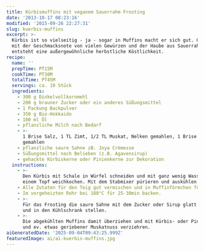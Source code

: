 ```yaml
---
title: Kürbismuffins mit veganem Sauerrahm Frosting
date: '2013-10-17 08:23:16'
modified: '2015-09-26 22:27:31'
slug: kuerbis-muffins
excerpt: >-
  Kürbis ist so vielseitig - ja - sogar in Muffins macht er sich gut. Gemeinsam
  mit der Geschmacksnote von vielen Gewürzen und der Haube aus Sauerrahm
  entsteht eine außergewöhnliche herbstliche Köstlichkeit. 
recipe:
  name: ''
  prepTime: PT15M
  cookTime: PT30M
  totalTime: PT45M
  servings: ca. 10 Stück
  ingredients:
    - 300 g Dinkelvollkornmehl
    - 200 g brauner Zucker oder ein anderes Süßungsmittel
    - 1 Packung Backpulver
    - 350 g Bio-Hokkaido
    - 100 ml Öl
    - pflanzliche Milch nach Bedarf
    - >-
      1 Brise Salz, 1 TL Zimt, 1/2 TL Muskat, Nelken gemahlen, 1 Brise Ingwer
      gemahlen
    - pflanzliche saure Sahne zB. Joya Crèmesse
    - Süßungsmittel nach Belieben (z.B. Agavensirup)
    - gehackte Kürbiskerne oder Pinienkerne zur Dekoration
  instructions:
    - >-
      Den Kürbis mit Schale in Würfel schneiden und mit ganz wenig Wasser in
      einem Topf weichkochen. Mit dem Stabmixer pürieren und auskühlen lassen.
    - Alle Zutaten für den Teig gut vermischen und in Muffinförmchen füllen.
    - Im vorgeheizten Rohr bei 180°C für 25-30min backen.
    - >-
      Für das Frosting die saure Sahne mit dem Zucker oder Sirup glatt rühren
      und in den Kühlschrank stellen.
    - >-
      Die abgekühlten Muffins damit überziehen und mit Kürbis- oder Pinienkerne
      und ev. etwas geriebener Muskatnuss verziehren.
aiGeneratedDate: '2025-09-04T09:43:25.999Z'
featuredImage: ai/ai-kuerbis-muffins.jpg
---
```


